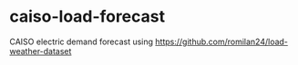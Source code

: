 # caiso-load-forecast
CAISO electric demand forecast using https://github.com/romilan24/load-weather-dataset
